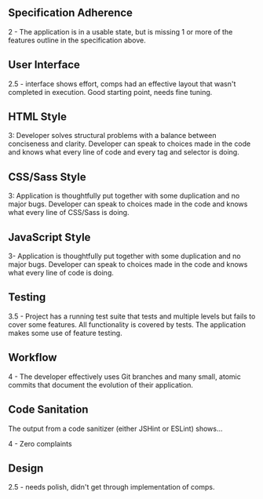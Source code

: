 ## Specification Adherence

2 - The application is in a usable state, but is missing 1 or more of the features outline in the specification above.

## User Interface

2.5 - interface shows effort, comps had an effective layout that wasn't completed in execution. Good starting point, needs fine tuning.

## HTML Style

3: Developer solves structural problems with a balance between conciseness and clarity. Developer can speak to choices made in the code and knows what every line of code and every tag and selector is doing.

## CSS/Sass Style

3: Application is thoughtfully put together with some duplication and no major bugs. Developer can speak to choices made in the code and knows what every line of CSS/Sass is doing.

## JavaScript Style

3- Application is thoughtfully put together with some duplication and no major bugs. Developer can speak to choices made in the code and knows what every line of code is doing.

## Testing  

3.5 - Project has a running test suite that tests and multiple levels but fails to cover some features. All functionality is covered by tests. The application makes some use of feature testing.

## Workflow  

4 - The developer effectively uses Git branches and many small, atomic commits that document the evolution of their application.

## Code Sanitation  

The output from a code sanitizer (either JSHint or ESLint) shows…

4 - Zero complaints

## Design

2.5 - needs polish, didn't get through implementation of comps.

